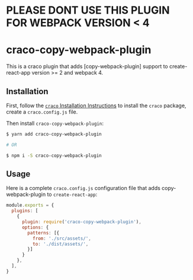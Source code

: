 # PLEASE DONT USE THIS PLUGIN FOR WEBPACK VERSION < 4


# craco-copy-webpack-plugin
This is a craco plugin that adds [copy-webpack-plugin] support to create-react-app version >= 2 and webpack 4.

## Installation
First, follow the [`craco` Installation Instructions](https://github.com/sharegate/craco/blob/master/packages/craco/README.md##installation) to install the `craco` package, create a `craco.config.js` file.

Then install `craco-copy-webpack-plugin`:

```bash
$ yarn add craco-copy-webpack-plugin

# OR

$ npm i -S craco-copy-webpack-plugin
```

## Usage

Here is a complete `craco.config.js` configuration file that adds copy-webpack-plugin to `create-react-app`:

```js
module.exports = {
  plugins: [
    {
      plugin: require('craco-copy-webpack-plugin'),
      options: {
        patterns: [{
          from: './src/assets/',
          to: './dist/assets/',
        }]
      }
    },
  ],
}
```
